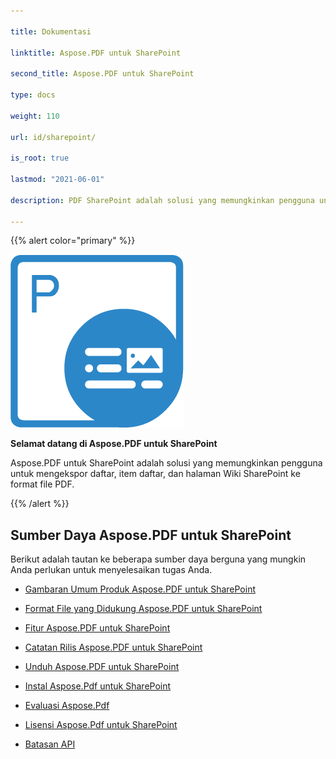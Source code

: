 ```yaml
---

title: Dokumentasi

linktitle: Aspose.PDF untuk SharePoint

second_title: Aspose.PDF untuk SharePoint

type: docs

weight: 110

url: id/sharepoint/

is_root: true

lastmod: "2021-06-01"

description: PDF SharePoint adalah solusi yang memungkinkan pengguna untuk mengekspor daftar, item daftar, dan halaman Wiki SharePoint ke format file PDF.

---
```




{{% alert color="primary" %}}



![Logo Aspose.PDF untuk Sharepoint](aspose_pdf-for-sharepoint.png)



**Selamat datang di Aspose.PDF untuk SharePoint**



Aspose.PDF untuk SharePoint adalah solusi yang memungkinkan pengguna untuk mengekspor daftar, item daftar, dan halaman Wiki SharePoint ke format file PDF.



{{% /alert %}}



## **Sumber Daya Aspose.PDF untuk SharePoint**



Berikut adalah tautan ke beberapa sumber daya berguna yang mungkin Anda perlukan untuk menyelesaikan tugas Anda.



- [Gambaran Umum Produk Aspose.PDF untuk SharePoint](/pdf/sharepoint/product-overview/) 

- [Format File yang Didukung Aspose.PDF untuk SharePoint](/pdf/sharepoint/supported-file-formats/)


- [Fitur Aspose.PDF untuk SharePoint](/pdf/sharepoint/features/)

- [Catatan Rilis Aspose.PDF untuk SharePoint](https://releases.aspose.com/pdf/sharepoint/release-notes/)

- [Unduh Aspose.PDF untuk SharePoint](https://releases.aspose.com/pdf/sharepoint/)

- [Instal Aspose.Pdf untuk SharePoint](/pdf/sharepoint/install-aspose-pdf-for-sharepoint/)

- [Evaluasi Aspose.Pdf](/pdf/sharepoint/evaluate-aspose-pdf/)

- [Lisensi Aspose.Pdf untuk SharePoint](/pdf/sharepoint/license-aspose-pdf-for-sharepoint/)

- [Batasan API](/pdf/sharepoint/api-limitations/)